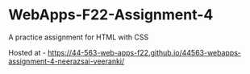 # WebApps-F22-Assignment-4
A practice assignment for HTML with CSS


Hosted at - https://44-563-web-apps-f22.github.io/44563-webapps-assignment-4-neerazsai-veeranki/
